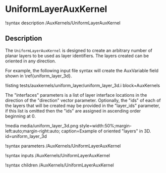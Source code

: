 # UniformLayerAuxKernel
!syntax description /AuxKernels/UniformLayerAuxKernel

## Description

The `UniformLayerAuxKernel` is designed to create an arbitrary number of planar layers to be used
as layer identifiers. The layers created can be oriented in any direction.

For example, the following input file syntax will create the AuxVariable field shown in \ref{uniform_layer_3d}.

!listing tests/auxkernels/uniform_layer/uniform_layer_3d.i block=AuxKernels

The "interfaces" parameters is a list of layer interface locations in the direction of the "direction" vector
parameter. Optionally, the "ids" of each of the layers that will be created may be provided in the "layer_ids"
parameter, if this list is omitted then the "ids" are assigned in ascending order beginning at 0.

!media media/uniform_layer_3d.png style=width:50%;margin-left:auto;margin-right:auto; caption=Example of oriented "layers" in 3D. id=uniform_layer_3d

!syntax parameters /AuxKernels/UniformLayerAuxKernel

!syntax inputs /AuxKernels/UniformLayerAuxKernel

!syntax children /AuxKernels/UniformLayerAuxKernel
